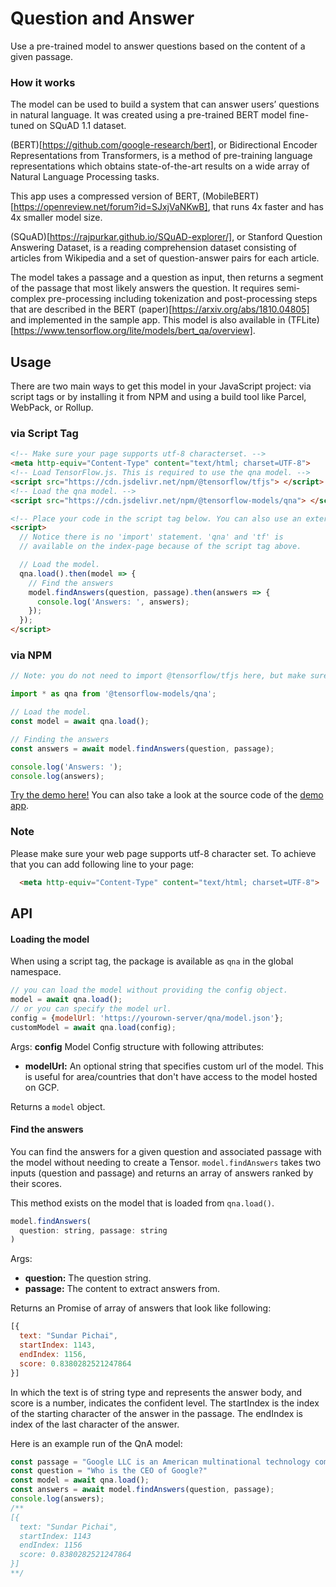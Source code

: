 # Question and Answer

Use a pre-trained model to answer questions based on the content of a given passage.

### How it works
The model can be used to build a system that can answer users’ questions in natural language. It was created using a pre-trained BERT model fine-tuned on SQuAD 1.1 dataset.

(BERT)[https://github.com/google-research/bert], or Bidirectional Encoder Representations from Transformers, is a method of pre-training language representations which obtains state-of-the-art results on a wide array of Natural Language Processing tasks.

This app uses a compressed version of BERT, (MobileBERT)[https://openreview.net/forum?id=SJxjVaNKwB], that runs 4x faster and has 4x smaller model size.

(SQuAD)[https://rajpurkar.github.io/SQuAD-explorer/], or Stanford Question Answering Dataset, is a reading comprehension dataset consisting of articles from Wikipedia and a set of question-answer pairs for each article.

The model takes a passage and a question as input, then returns a segment of the passage that most likely answers the question. It requires semi-complex pre-processing including tokenization and post-processing steps that are described in the BERT (paper)[https://arxiv.org/abs/1810.04805] and implemented in the sample app. This model is also available in (TFLite)[https://www.tensorflow.org/lite/models/bert_qa/overview].

## Usage

There are two main ways to get this model in your JavaScript project: via script tags or by installing it from NPM and using a build tool like Parcel, WebPack, or Rollup.

### via Script Tag

```html
<!-- Make sure your page supports utf-8 characterset. -->
<meta http-equiv="Content-Type" content="text/html; charset=UTF-8">
<!-- Load TensorFlow.js. This is required to use the qna model. -->
<script src="https://cdn.jsdelivr.net/npm/@tensorflow/tfjs"> </script>
<!-- Load the qna model. -->
<script src="https://cdn.jsdelivr.net/npm/@tensorflow-models/qna"> </script>

<!-- Place your code in the script tag below. You can also use an external .js file -->
<script>
  // Notice there is no 'import' statement. 'qna' and 'tf' is
  // available on the index-page because of the script tag above.

  // Load the model.
  qna.load().then(model => {
    // Find the answers
    model.findAnswers(question, passage).then(answers => {
      console.log('Answers: ', answers);
    });
  });
</script>
```

### via NPM

```js
// Note: you do not need to import @tensorflow/tfjs here, but make sure you have installed the peer dependencies for tfjs-core and tfjs-converter.

import * as qna from '@tensorflow-models/qna';

// Load the model.
const model = await qna.load();

// Finding the answers
const answers = await model.findAnswers(question, passage);

console.log('Answers: ');
console.log(answers);
```

[Try the demo here!](https://storage.googleapis.com/tfjs-models/demos/mobilebert-qna/index.html)
You can also take a look at the source code of the [demo app](./demo).

### Note
Please make sure your web page supports utf-8 character set. To achieve that you can add following line to your page:

```html
  <meta http-equiv="Content-Type" content="text/html; charset=UTF-8">
```

## API

#### Loading the model
When using a script tag, the package is available as `qna` in the global namespace.

```js
// you can load the model without providing the config object.
model = await qna.load();
// or you can specify the model url.
config = {modelUrl: 'https://yourown-server/qna/model.json'};
customModel = await qna.load(config);
```

Args:
**config** Model Config structure with following attributes:
 - **modelUrl:** An optional string that specifies custom url of the model. This is useful for area/countries that don't have access to the model hosted on GCP.

Returns a `model` object.

#### Find the answers

You can find the answers for a given question and associated passage with the model without needing to create a Tensor.
`model.findAnswers` takes two inputs (question and passage) and returns an array of answers ranked by their scores.

This method exists on the model that is loaded from `qna.load()`.

```js
model.findAnswers(
  question: string, passage: string
)
```

Args:

- **question:** The question string.
- **passage:** The content to extract answers from.

Returns an Promise of array of answers that look like following:

```js
[{
  text: "Sundar Pichai",
  startIndex: 1143,
  endIndex: 1156,
  score: 0.8380282521247864
}]
```

In which the text is of string type and represents the answer body, and score is a number, indicates the confident level. The startIndex is the index of the starting character of the answer in the passage. The endIndex is index of the last character of the answer.

Here is an example run of the QnA model:
```js
const passage = "Google LLC is an American multinational technology company that specializes in Internet-related services and products, which include online advertising technologies, search engine, cloud computing, software, and hardware. It is considered one of the Big Four technology companies, alongside Amazon, Apple, and Facebook. Google was founded in September 1998 by Larry Page and Sergey Brin while they were Ph.D. students at Stanford University in California. Together they own about 14 percent of its shares and control 56 percent of the stockholder voting power through supervoting stock. They incorporated Google as a California privately held company on September 4, 1998, in California. Google was then reincorporated in Delaware on October 22, 2002. An initial public offering (IPO) took place on August 19, 2004, and Google moved to its headquarters in Mountain View, California, nicknamed the Googleplex. In August 2015, Google announced plans to reorganize its various interests as a conglomerate called Alphabet Inc. Google is Alphabet's leading subsidiary and will continue to be the umbrella company for Alphabet's Internet interests. Sundar Pichai was appointed CEO of Google, replacing Larry Page who became the CEO of Alphabet."
const question = "Who is the CEO of Google?"
const model = await qna.load();
const answers = await model.findAnswers(question, passage);
console.log(answers);
/**
[{
  text: "Sundar Pichai",
  startIndex: 1143
  endIndex: 1156
  score: 0.8380282521247864
}]
**/
```
